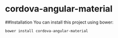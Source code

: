 # cordova-angular-material

##Installation
You can install this project using bower:

`bower install cordova-angular-material`
